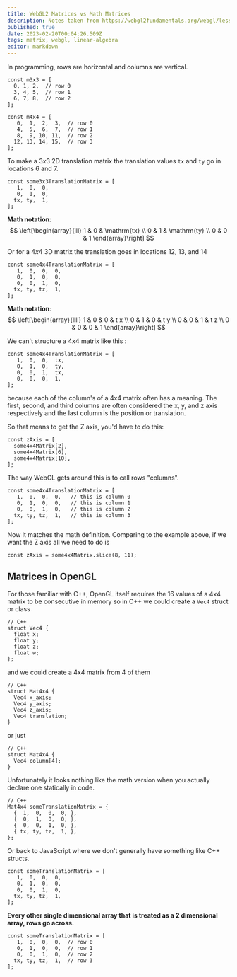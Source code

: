 ```yaml
---
title: WebGL2 Matrices vs Math Matrices
description: Notes taken from https://webgl2fundamentals.org/webgl/lessons/webgl-matrix-vs-math.html
published: true
date: 2023-02-20T00:04:26.509Z
tags: matrix, webgl, linear-algebra
editor: markdown
---
```


In programming, rows are horizontal and columns are vertical. 

```
const m3x3 = [
  0, 1, 2,  // row 0
  3, 4, 5,  // row 1
  6, 7, 8,  // row 2
];
 
const m4x4 = [
   0,  1,  2,  3,  // row 0 
   4,  5,  6,  7,  // row 1
   8,  9, 10, 11,  // row 2
  12, 13, 14, 15,  // row 3
];
```

To make a $3x3$ 2D translation matrix the translation values `tx` and `ty` go in locations 6 and 7.

```
const some3x3TranslationMatrix = [
   1,  0,  0,
   0,  1,  0,
  tx, ty,  1,
];
```
**Math notation**:
$$
\left[\begin{array}{lll}
1 & 0 & \mathrm{tx} \\
0 & 1 & \mathrm{ty} \\
0 & 0 & 1
\end{array}\right]
$$

Or for a $4x4$ 3D matrix the translation goes in locations 12, 13, and 14

```
const some4x4TranslationMatrix = [
   1,  0,  0,  0,
   0,  1,  0,  0,
   0,  0,  1,  0,
  tx, ty, tz,  1,
];
```
**Math notation**:
$$
\left[\begin{array}{llll}
1 & 0 & 0 & t x \\
0 & 1 & 0 & t y \\
0 & 0 & 1 & t z \\
0 & 0 & 0 & 1
\end{array}\right]
$$

We can't structure a 4x4 matrix like this :
```
const some4x4TranslationMatrix = [
   1,  0,  0,  tx,
   0,  1,  0,  ty,
   0,  0,  1,  tx,
   0,  0,  0,  1,
];
```
because each of the column's of a 4x4 matrix often has a meaning. The first, second, and third columns are often considered the x, y, and z axis respectively and the last column is the position or translation.

So that means to get the Z axis, you'd have to do this:

```
const zAxis = [
  some4x4Matrix[2],
  some4x4Matrix[6],
  some4x4Matrix[10],
];
```

The way WebGL gets around this is to call rows "columns".

```
const some4x4TranslationMatrix = [
   1,  0,  0,  0,   // this is column 0
   0,  1,  0,  0,   // this is column 1
   0,  0,  1,  0,   // this is column 2
  tx, ty, tz,  1,   // this is column 3
];
```

Now it matches the math definition. Comparing to the example above, if we want the Z axis all we need to do is 
```
const zAxis = some4x4Matrix.slice(8, 11);
```

## Matrices in OpenGL
For those familiar with C++, OpenGL itself requires the 16 values of a 4x4 matrix to be consecutive in memory so in C++ we could create a `Vec4` struct or class
```
// C++
struct Vec4 {
  float x;
  float y;
  float z;
  float w;
};
```

and we could create a 4x4 matrix from 4 of them

```
// C++
struct Mat4x4 {
  Vec4 x_axis;
  Vec4 y_axis;
  Vec4 z_axis;
  Vec4 translation;
}
```

or just 
```
// C++
struct Mat4x4 {
  Vec4 column[4];
}
```

Unfortunately it looks nothing like the math version when you actually declare one statically in code.

```
// C++
Mat4x4 someTranslationMatrix = {
  {  1,  0,  0,  0, },
  {  0,  1,  0,  0, },
  {  0,  0,  1,  0, },
  { tx, ty, tz,  1, },
};
```

Or back to JavaScript where we don't generally have something like C++ structs.

```
const someTranslationMatrix = [
   1,  0,  0,  0,
   0,  1,  0,  0,
   0,  0,  1,  0,
  tx, ty, tz,  1,
];
```

**Every other single dimensional array that is treated as a 2 dimensional array, rows go across.**
```
const someTranslationMatrix = [
   1,  0,  0,  0,  // row 0
   0,  1,  0,  0,  // row 1
   0,  0,  1,  0,  // row 2
  tx, ty, tz,  1,  // row 3
];
```
